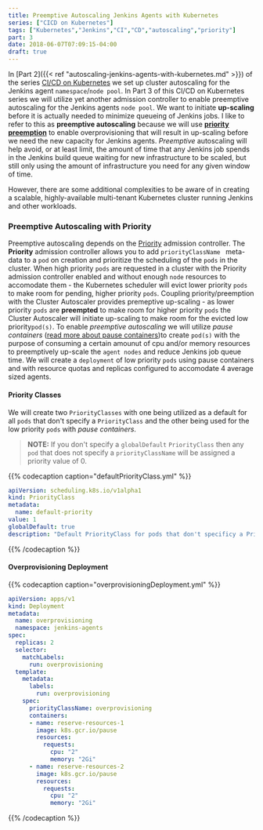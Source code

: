 ```yaml
---
title: Preemptive Autoscaling Jenkins Agents with Kubernetes
series: ["CICD on Kubernetes"]
tags: ["Kubernetes","Jenkins","CI","CD","autoscaling","priority"]
part: 3
date: 2018-06-07T07:09:15-04:00
draft: true
---
```

In [Part 2]({{< ref "autoscaling-jenkins-agents-with-kubernetes.md" >}}) of the series [CI/CD on Kubernetes](/series/cicd-on-kubernetes/) we set up cluster autoscaling for the Jenkins agent `namespace`/`node pool`. In Part 3 of this CI/CD on Kubernetes series we will utilize yet another admission controller to enable preemptive autoscaling for the Jenkins agents `node pool`. We want to initiate **up-scaling** before it is actually needed to minimize queueing of Jenkins jobs. I like to refer to this as **preemptive autoscaling** because we will use [**priority preemption**](https://kubernetes.io/docs/concepts/configuration/pod-priority-preemption/) to enable overprovisioning that will result in up-scaling before we need the new capacity for Jenkins agents. *Preemptive* autoscaling will help avoid, or at least limit, the amount of time that any Jenkins job spends in the Jenkins build queue waiting for new infrastructure to be scaled, but still only using the amount of infrastructure you need for any given window of time. 

However, there are some additional complexities to be aware of in creating a scalable, highly-available multi-tenant Kubernetes cluster running Jenkins and other workloads.

### Preemptive Autoscaling with Priority
Preemptive autoscaling depends on the [Priority](https://kubernetes.io/docs/admin/admission-controllers/#priority) admission controller. The **Priority** admission controller allows you to add `priorityClassName ` meta-data to a `pod` on creation and prioritize the scheduling of the `pods` in the cluster. When high priority `pods` are requested in a cluster with the Priority admission controller enabled and without enough `node` resources to accomodate them - the Kubernetes scheduler will evict lower priority `pods` to make room for pending, higher priority `pods`.  Coupling priority/preemption with the Cluster Autoscaler provides premeptive up-scaling - as lower priority `pods` are **preempted** to make room for higher priority `pods` the Cluster Autoscaler will initiate up-scaling to make room for the evicted low priority`pod(s)`. To enable *preemptive autoscaling* we will utilize *pause containers* ([read more about pause containers](https://www.ianlewis.org/en/almighty-pause-container))to create `pod(s)` with the purpose of consuming a certain amounut of cpu and/or memory resources to preemptively up-scale the `agent nodes` and reduce Jenkins job queue time. We will create a `deployment` of low priority `pods` using pause containers and with resource quotas and replicas configured to accomodate 4 average sized agents.

#### Priority Classes
We will create two `PriorityClasses` with one being utilized as a default for all `pods` that don't specify a `PriorityClass` and the other being used for the low priority `pods` with *pause containers*.

> **NOTE:** If you don't specify a `globalDefault` `PriorityClass` then any `pod` that does not specify a `priorityClassName` will be assigned a priority value of 0.


{{% codecaption caption="defaultPriorityClass.yml" %}}
```yaml
apiVersion: scheduling.k8s.io/v1alpha1
kind: PriorityClass
metadata:
  name: default-priority
value: 1
globalDefault: true
description: "Default PriorityClass for pods that don't specificy a PriorityClass."
```
{{% /codecaption %}}

#### Overprovisioning Deployment
{{% codecaption caption="overprovisioningDeployment.yml" %}}
```yaml
apiVersion: apps/v1
kind: Deployment
metadata:
  name: overprovisioning
  namespace: jenkins-agents
spec:
  replicas: 2
  selector:
    matchLabels:
      run: overprovisioning
  template:
    metadata:
      labels:
        run: overprovisioning
    spec:
      priorityClassName: overprovisioning
      containers:
      - name: reserve-resources-1
        image: k8s.gcr.io/pause
        resources:
          requests:
            cpu: "2"
            memory: "2Gi"
      - name: reserve-resources-2
        image: k8s.gcr.io/pause
        resources:
          requests:
            cpu: "2"
            memory: "2Gi"
```
{{% /codecaption %}}